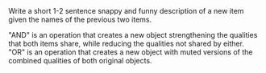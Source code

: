 <INSTRUCTIONS>
Write a short 1-2 sentence snappy and funny description of a new item given the names of the previous two items.

"AND" is an operation that creates a new object strengthening the qualities that both items share, while reducing the qualities not shared by either.
"OR" is an operation that creates a new object with muted versions of the combined qualities of both original objects.
</INSTRUCTIONS>

<EXAMPLE>

</EXAMPLE>